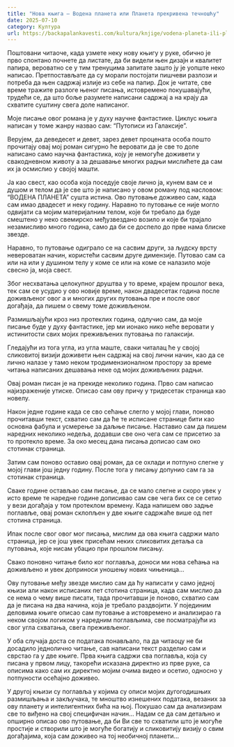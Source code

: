 ```yaml
---
title: "Нова књига – Водена планета или Планета прекривена течношћу"
date: 2025-07-10
category: Култура
url: https://backapalankavesti.com/kultura/knjige/vodena-planeta-ili-planeta-prekrivena-tecnoscu/
---
```


Поштовани читаоче, када узмете неку нову књигу у руке, обично је прво спонтано почнете да листате, да би видели њен дизајн и квалитет папира, вероватно се у тим тренуцима запитате зашто ју је уопште неко написао. Претпостављате да су морали постојати пишчеви разлози и потреба да њен садржај излије из себе на папир.
Док је читате, све време тражите разлоге њеног писања, истовремено покушавајући, трудећи се, да што боље разумете написани садржај а на крају да схватите суштину свега доле написаног.

Моје писање овог романа је у духу научне фантастике. Циклус књига написан у томе жанру назвао сам: “Путописи из Галаксије”.

Верујем, да деведесет и девет, зарез девет процената особа пошто прочитају овај мој роман сигурно ће веровати да је све то доле написано само научна фантастика, коју је немогуће доживети у свакодневном животу а за дешавање многих радњи мислићете да сам их ја осмислио у својој машти.

Ја као свест, као особа која поседује своје лично ја, кунем вам се и душом и телом да је све што је написано у овом роману под насловом: “ВОДЕНА ПЛАНЕТА” сушта истина.
Ово путовање доживео сам, када сам имао двадесет и неку годину. Наравно то путовање се није могло одвијати са мојим материјалним телом, које би требало да буде смештено у неко свемирско међузвездано возило и које би трајало незамисливо много година, само да би се доспело до прве нама блиске звезде.

Наравно, то путовање одиграло се на сасвим други, за људску врсту невероватан начин, користећи сасвим друге димензије. Путовао сам са или на или у душином телу у коме се или на коме се налазило моје свесно ја, моја свест.

Због несхватања целокупног друштва у то време, крајем прошлог века, тек сам се усудио у ово новије време, након двадесетак година после доживљеног овог а и многих других путовања пре и после овог догађаја, да пишем о свему томе доживљеном.

Размишљајући кроз низ протеклих година, одлучио сам, да моје писање буде у духу фантастике, јер ми ионако нико неће веровати у истинитости свих мојих преживљених путовања по галаксији.

Гледајући из тога угла, из угла маште, сваки читалац ће у својој сликовитој визији доживети њен садржај на свој лични начин, као да се лично налазе у тамо неком тродимензионалном простору за време читања написаних дешавања неке од мојих доживљених радњи.

Овај роман писан је на прекиде неколико година. Прво сам написао најизраженије утиске. Описао сам ову причу у тридесетак страница као новелу.

Након једне године када се сво сећање слегло у мојој глави, поново прочитавши текст, схватио сам да ће те исписане странице бити као основна фабула и усмерење за даљње писање. Наставио сам да пишем наредних неколико недеља, додавши све оно чега сам се присетио за то протекло време. За око месец дана писања дописао сам око стотинак страница.

Затим сам поново оставио овај роман, да се охлади и потпуно слегне у мојој глави још једну годину. После тога у писању допунио сам га за стотинак страница.

Сваке године остављао сам писање, да се мало слегне и скоро увек у исто време те наредне године дописивао сам све чега бих се се сетио у вези догађаја у том протеклом времену. Када напишем ово задње поглавље, овај роман склопљен у две књиге садржаће више од пет стотина страница.

Ипак после свог овог мог писања, мислим да ова књига садржи мало страница, јер се још увек присећам неких сликовитих детаља са путовања, које нисам убацио при прошлом писању.

Свако поновно читање било ког поглавља, доноси ми нова сећања на доживљено и увек доприноси уношењу нових чињеница…

Ову путовање међу звезде мислио сам да ћу написати у само једној књизи али након исписаних пет стотина страница, када сам мислио да се нема о чему више писати, тада прочитавши је поново, схватио сам да је писана на два начина, која је требало раздвојити. У појединим деловима књиге описао сам путовање а истовремено и анализирао га неком својом логиком у наредним поглављима, све посматрајући из свог угла схватања, свега преживљеног.

У оба случаја доста се података понављало, па да читаоцу не би досадило једнолично читање, сав написани текст разделио сам и сврстао га у две књиге.
Прва књига садржи сва поглавља, која су писана у првом лицу, такорећи исказана директно из прве руке, са описима како сам их директно мојим очима видео и осетио, односно у потпуности осећајно доживео.

У другој књизи су поглавља у којима су описи мојих дугогодишњих размишљања и закључака, те мноштво изнешених података, везаних за ову планету и интелигентних бића на њој. Покушао сам да анализирам све то виђено на свој специфичан начин…
Надам се да сам детаљно и опширно описао ово путовање, да би Ви све то схватили што је могуће простије и створили што је могуће богатију и сликовитију визију о свим догађајима, која сам доживео на тој необичној планети…
